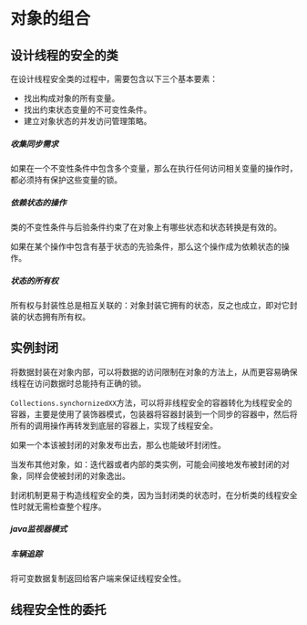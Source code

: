 # 对象的组合

## 设计线程的安全的类

在设计线程安全类的过程中，需要包含以下三个基本要素：
* 找出构成对象的所有变量。
* 找出约束状态变量的不可变性条件。
* 建立对象状态的并发访问管理策略。

##### 收集同步需求

如果在一个不变性条件中包含多个变量，那么在执行任何访问相关变量的操作时，都必须持有保护这些变量的锁。

##### 依赖状态的操作

类的不变性条件与后验条件约束了在对象上有哪些状态和状态转换是有效的。

如果在某个操作中包含有基于状态的先验条件，那么这个操作成为依赖状态的操作。

##### 状态的所有权

所有权与封装性总是相互关联的：对象封装它拥有的状态，反之也成立，即对它封装的状态拥有所有权。

## 实例封闭

将数据封装在对象内部，可以将数据的访问限制在对象的方法上，从而更容易确保线程在访问数据时总能持有正确的锁。

`Collections.synchornizedXX`方法，可以将非线程安全的容器转化为线程安全的容器，主要是使用了装饰器模式，包装器将容器封装到一个同步的容器中，然后将所有的调用操作再转发到底层的容器上，实现了线程安全。

如果一个本该被封闭的对象发布出去，那么也能破坏封闭性。

当发布其他对象，如：迭代器或者内部的类实例，可能会间接地发布被封闭的对象，同样会使被封闭的对象逸出。

封闭机制更易于构造线程安全的类，因为当封闭类的状态时，在分析类的线程安全性时就无需检查整个程序。

##### java监视器模式

##### 车辆追踪

将可变数据复制返回给客户端来保证线程安全性。

## 线程安全性的委托

